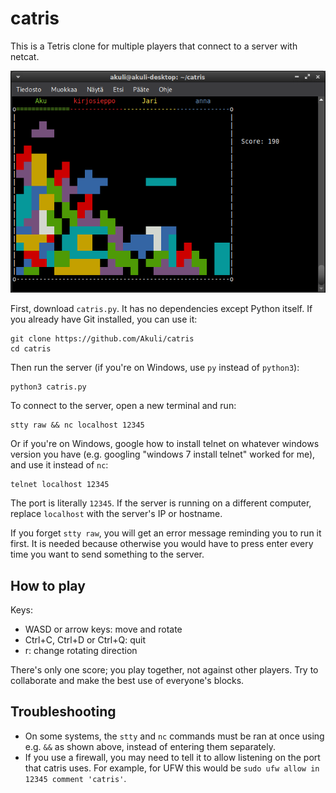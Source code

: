# catris

This is a Tetris clone for multiple players that connect to a server with netcat.

![Screenshot](screenshot.png)

First, download `catris.py`. It has no dependencies except Python itself.
If you already have Git installed, you can use it:

```
git clone https://github.com/Akuli/catris
cd catris
```

Then run the server (if you're on Windows, use `py` instead of `python3`):

```
python3 catris.py
```

To connect to the server, open a new terminal and run:

```
stty raw && nc localhost 12345
```

Or if you're on Windows, google how to install telnet on whatever windows version you have
(e.g. googling "windows 7 install telnet" worked for me),
and use it instead of `nc`:

```
telnet localhost 12345
```

The port is literally `12345`.
If the server is running on a different computer,
replace `localhost` with the server's IP or hostname.

If you forget `stty raw`, you will get an error message reminding you to run it first.
It is needed because otherwise you would have to press enter every time
you want to send something to the server.


## How to play

Keys:
- WASD or arrow keys: move and rotate
- Ctrl+C, Ctrl+D or Ctrl+Q: quit
- r: change rotating direction

There's only one score; you play together, not against other players.
Try to collaborate and make the best use of everyone's blocks.


## Troubleshooting

- On some systems, the `stty` and `nc` commands must be ran at once using e.g. `&&` as shown above,
    instead of entering them separately.
- If you use a firewall, you may need to tell it to allow listening on
    the port that catris uses.
    For example, for UFW this would be `sudo ufw allow in 12345 comment 'catris'`.
